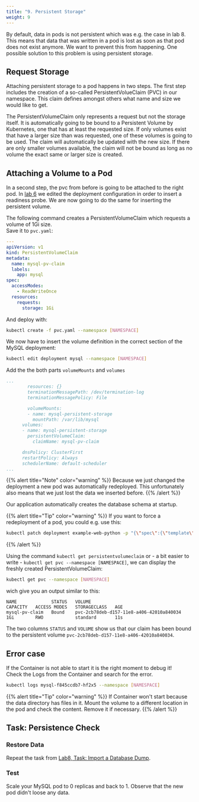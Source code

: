```yaml
---
title: "9. Persistent Storage"
weight: 9
---
```


By default, data in pods is not persistent which was e.g. the case in lab 8. This means that data that was written in a pod is lost as soon as that pod does not exist anymore. We want to prevent this from happening. One possible solution to this problem is using persistent storage.


## Request Storage

Attaching persistent storage to a pod happens in two steps. The first step includes the creation of a so-called PersistentVolueClaim (PVC) in our namespace. This claim defines amongst others what name and size we would like to get.

The PersistentVolumeClaim only represents a request but not the storage itself. It is automatically going to be bound to a Persistent Volume by Kubernetes, one that has at least the requested size. If only volumes exist that have a larger size than was requested, one of these volumes is going to be used. The claim will automatically be updated with the new size. If there are only smaller volumes available, the claim will not be bound as long as no volume the exact same or larger size is created.


## Attaching a Volume to a Pod

In a second step, the pvc from before is going to be attached to the right pod. In [lab 6](../06.0/) we edited the deployment configuration in order to insert a readiness probe. We are now going to do the same for inserting the persistent volume.

The following command creates a PersistentVolumeClaim which requests a volume of 1Gi size.  
Save it to `pvc.yaml`:

```yaml
---
apiVersion: v1
kind: PersistentVolumeClaim
metadata:
  name: mysql-pv-claim
  labels:
    app: mysql
spec:
  accessModes:
    - ReadWriteOnce
  resources:
    requests:
      storage: 1Gi
```
And deploy with:

```bash
kubectl create -f pvc.yaml --namespace [NAMESPACE]
```

We now have to insert the volume definition in the correct section of the MySQL deployment:

```bash
kubectl edit deployment mysql --namespace [NAMESPACE]
```

Add the the both parts `volumeMounts` and `volumes`
```yaml
...
        resources: {}                                                 
        terminationMessagePath: /dev/termination-log                  
        terminationMessagePolicy: File

        volumeMounts:
        - name: mysql-persistent-storage
          mountPath: /var/lib/mysql
      volumes:
      - name: mysql-persistent-storage
        persistentVolumeClaim:
          claimName: mysql-pv-claim

      dnsPolicy: ClusterFirst                                         
      restartPolicy: Always                                           
      schedulerName: default-scheduler
...
```

{{% alert title="Note" color="warning" %}}
Because we just changed the deployment a new pod was automatically redeployed. This unfortunately also means that we just lost the data we inserted before.
{{% /alert %}}

Our application automatically creates the database schema at startup.

{{% alert title="Tip" color="warning" %}}
If you want to force a redeployment of a pod, you could e.g. use this:

```bash
kubectl patch deployment example-web-python -p "{\"spec\":{\"template\":{\"metadata\":{\"labels\":{\"date\":\"`date +'%s'`\"}}}}}" --namespace [NAMESPACE]
```
{{% /alert %}}

Using the command `kubectl get persistentvolumeclaim` or - a bit easier to write - `kubectl get pvc --namespace [NAMESPACE]`, we can display the freshly created PersistentVolumeClaim:

```bash
kubectl get pvc --namespace [NAMESPACE]
```

wich give you an output similar to this:

```
NAME             STATUS   VOLUME                                     CAPACITY   ACCESS MODES   STORAGECLASS   AGE
mysql-pv-claim   Bound    pvc-2cb78deb-d157-11e8-a406-42010a840034   1Gi        RWO            standard       11s
```

The two columns `STATUS` and `VOLUME` show us that our claim has been bound to the persistent volume `pvc-2cb78deb-d157-11e8-a406-42010a840034`.


## Error case
If the Container is not able to start it is the right moment to debug it!  
Check the Logs from the Container and search for the error.

```bash
kubectl logs mysql-f845ccdb7-hf2x5 --namespace [NAMESPACE]
```

{{% alert title="Tip" color="warning" %}}
If Container won't start because the data directory has files in it. Mount the volume to a different location in the pod and check the content. Remove it if necessary.
{{% /alert %}}


## Task: Persistence Check


### Restore Data

Repeat the task from [Lab8, Task: Import a Database Dump](../08.0/#task-import-a-database-dump).


### Test

Scale your MySQL pod to 0 replicas and back to 1. Observe that the new pod didn't loose any data.
